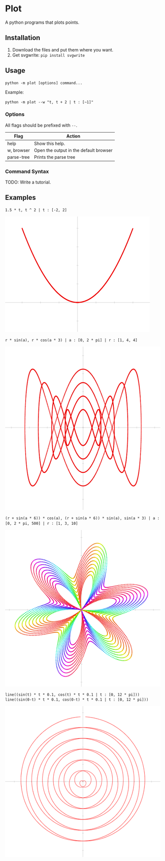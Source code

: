 # Plot

A python programs that plots points.

## Installation

1. Download the files and put them where you want.
2. Get svgwrite: `pip install svgwrite`

## Usage

`python -m plot [options] command...`

Example:

`python -m plot --w "t, t + 2 | t : [~1]"`

### Options

All flags should be prefixed with `--`.

| Flag       | Action                                  |
| ---------- | --------------------------------------- |
| help       | Show this help.                         |
| w, browser | Open the output in the default browser  |
| parse-tree | Prints the parse tree                   |

### Command Syntax

TODO: Write a tutorial.

## Examples

`1.5 * t, t ^ 2 | t : [-2, 2]`

![Example 3 Image](https://raw.githubusercontent.com/DXsmiley/Plot/master/example3.png)

`r * sin(a), r * cos(a * 3) | a : [0, 2 * pi] | r : [1, 4, 4]`

![Example 1 Image](https://raw.githubusercontent.com/DXsmiley/Plot/master/example1.png)

`(r + sin(a * 6)) * cos(a), (r + sin(a * 6)) * sin(a), sin(a * 3) | a : [0, 2 * pi, 500] | r : [1, 3, 10]`

![Example 2 Image](https://raw.githubusercontent.com/DXsmiley/Plot/master/example2.png)

	line((sin(t) * t * 0.1, cos(t) * t * 0.1 | t : [0, 12 * pi]))
	line((sin(0-t) * t * 0.1, cos(0-t) * t * 0.1 | t : [0, 12 * pi]))

![Example 4 Image](https://raw.githubusercontent.com/DXsmiley/Plot/master/example4.png)
